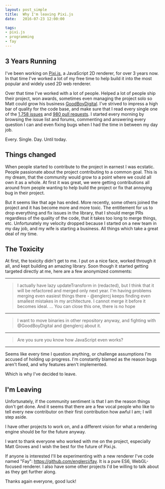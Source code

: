 ```yaml
---
layout: post_simple
title:  Why I'm leaving Pixi.js
date:   2016-07-23 12:00:00

tags:
- pixi.js
- programming
- fay
---
```


## 3 Years Running

I've been working on [Pixi.js](https://github.com/pixijs/pixi.js), a JavaScript 2D
renderer, for over 3 years now. In that time I've worked a lot of my free time to
help build it into the most popular and widely used 2D web renderer.

Over that time I've worked with a lot of people. Helped a lot of people ship their
project, won awards, sometimes even managing the project solo so Matt could grow
his business [GoodBoyDigital](http://www.goodboydigital.com/). I've strived to
impress a high bar of quality for the code base, and make sure that I read every
single one of the [1,758 issues](https://github.com/pixijs/pixi.js/issues)
and [980 pull requests](https://github.com/pixijs/pixi.js/pulls). I started
every morning by browsing the issue list and forums, commenting and answering every
question I can and even fixing bugs when I had the time in between my day job.

Every. Single. Day. Until today.

<!--more-->

## Things changed

When people started to contribute to the project in earnest I was ecstatic. People
passionate about the project contributing to a common goal. This is my dream, that
the community would grow to a point where we could all own it as a whole. At first
it was great, we were getting contributions all around from people wanting to help
build the project or fix that annoying bug in their project.

But it seems like that age has ended. More recently, some others joined the
project and it has become more and more toxic. The entitlement for us to drop
everything and fix issues in the library, that I should merge PRs regardless of the
quality of the code, that it takes too long to merge things, etc. Unfortunately my
velocity dropped because I started on a new team in my day job, and my wife is
starting a business. All things which take a great deal of my time.

## The Toxicity

At first, the toxicity didn't get to me. I put on a nice face, worked through it all,
and kept building an amazing library. Soon though it started getting targeted directly
at me, here are a few anonymized comments:

---

> I actually have lazy updateTransform in (redacted), but I think that it will be
> refactored and merged only next year.
> I'm having problems merging even easiest things there - @englercj keeps finding
> even smallest mistakes in my architecture. I cannot merge it before it becomes ideal.
> ...
> You can close this one, there is no hope

---

> I want to move binaries in other repository anyway, and fighting with @GoodBoyDigital
> and @englercj about it.

---

> Are you sure you know how JavaScript even works?

---

Seems like every time I question anything, or challenge assumptions I'm accused of
holding up progress. I'm constantly blamed as the reason bugs aren't fixed, and why
features aren't implemented.

Which is why I've decided to leave.

## I'm Leaving

Unfortunately, if the community sentiment is that I am the reason things don't get
done. And it seems that there are a few vocal people who like to tell every new
contributor on their first contribution how awful I am; I will step aside.

I have other projects to work on, and a different vision for what a rendering
engine should be for the future anyway.

I want to thank everyone who worked with me on the project, especially Matt Groves
and I wish the best for the future of Pixi.js.

If anyone is interested I'll be experimenting with a new renderer I've code named
"Fay": https://github.com/englercj/fay. It is a pure ES6, WebGL-focused renderer.
I also have some other projects I'd be willing to talk about as they get further
along.

Thanks again everyone, good luck!

